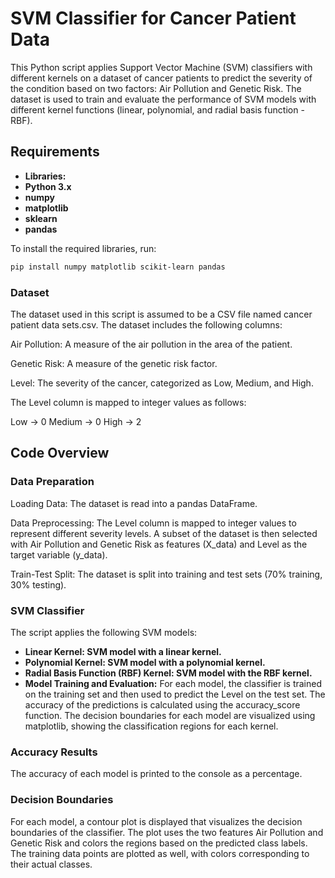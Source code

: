 # SVM Classifier for Cancer Patient Data
This Python script applies Support Vector Machine (SVM) classifiers with different kernels on a dataset of cancer patients to predict the severity of the condition based on two factors: Air Pollution and Genetic Risk. The dataset is used to train and evaluate the performance of SVM models with different kernel functions (linear, polynomial, and radial basis function - RBF).

## Requirements
- **Libraries:**
- **Python 3.x**
- **numpy**
- **matplotlib**
- **sklearn**
- **pandas**


To install the required libraries, run:

```bash
pip install numpy matplotlib scikit-learn pandas
```
### Dataset
The dataset used in this script is assumed to be a CSV file named cancer patient data sets.csv. The dataset includes the following columns:

Air Pollution: A measure of the air pollution in the area of the patient.

Genetic Risk: A measure of the genetic risk factor.

Level: The severity of the cancer, categorized as Low, Medium, and High.

The Level column is mapped to integer values as follows:

Low -> 0
Medium -> 0
High -> 2

## Code Overview
### Data Preparation
Loading Data: The dataset is read into a pandas DataFrame.

Data Preprocessing: The Level column is mapped to integer values to represent different severity levels. A subset of the dataset is then selected with Air Pollution and Genetic Risk as features (X_data) and Level as the target variable (y_data).

Train-Test Split: The dataset is split into training and test sets (70% training, 30% testing).
### SVM Classifier
The script applies the following SVM models:

- **Linear Kernel: SVM model with a linear kernel.**
- **Polynomial Kernel: SVM model with a polynomial kernel.**
- **Radial Basis Function (RBF) Kernel: SVM model with the RBF kernel.**
- **Model Training and Evaluation:** For each model, the classifier is trained on the training set and then used to predict the Level on the test set.
The accuracy of the predictions is calculated using the accuracy_score function. The decision boundaries for each model are visualized using matplotlib, showing the classification regions for each kernel.

### Accuracy Results
The accuracy of each model is printed to the console as a percentage.

### Decision Boundaries
For each model, a contour plot is displayed that visualizes the decision boundaries of the classifier. The plot uses the two features Air Pollution and Genetic Risk and colors the regions based on the predicted class labels. The training data points are plotted as well, with colors corresponding to their actual classes.
